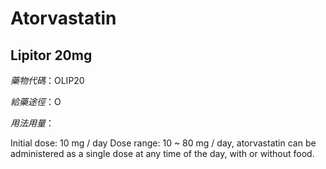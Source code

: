 # Atorvastatin

## Lipitor 20mg

*藥物代碼*：OLIP20

*給藥途徑*：O

*用法用量*：

Initial dose: 10 mg / day
Dose range: 10 ~ 80 mg / day, atorvastatin can be administered as a single dose at any time of the day, with or without food.

